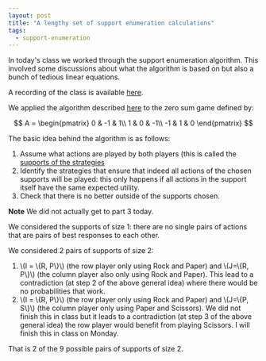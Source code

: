 ```yaml
---
layout: post
title: "A lengthy set of support enumeration calculations"
tags:
  - support-enumeration
---
```


In today's class we worked through the support enumeration algorithm. This
involved some discussions about what the algorithm is based on but also a bunch
of tedious linear equations.

A recording of the class is available [here](https://cardiff.cloud.panopto.eu/Panopto/Pages/Viewer.aspx?id=8a374aba-b055-49e3-b6e7-b10c00d6f400).

We applied the algorithm described
[here](https://nashpy.readthedocs.io/en/stable/text-book/support-enumeration.html#the-support-enumeration-algorithm)
to the zero sum game defined by:

$$
A = \begin{pmatrix}
0 & -1 & 1\\
1 & 0 & -1\\
-1 & 1 & 0
\end{pmatrix}
$$

The basic idea behind the algorithm is as follows:

1. Assume what actions are played by both players (this is called the [supports
   of the strategies](https://nashpy.readthedocs.io/en/stable/text-book/strategies.html#definition-of-support-of-a-strategy)
2. Identify the strategies that ensure that indeed all actions of the chosen
   supports will be played: this only happens if all actions in the support
   itself have the same expected utility.
3. Check that there is no better outside of the supports chosen.

**Note** We did not actually get to part 3 today.

We considered the supports of size 1: there are no single pairs of actions that
are pairs of best responses to each other.

We considered 2 pairs of supports of size 2:

1. \\(I = \\{R, P\\}\\) (the row player only using Rock and Paper) and \\(J=\\{R, P\\}\\)
   (the column player also only using Rock and Paper). This lead to a
   contradiction (at step 2 of the above general idea) where there would be no
   probabilities that work.
2. \\(I = \\{R, P\\}\\) (the row player only using Rock and Paper) and \\(J=\\{P, S\\}\\)
   (the column player only using Paper and Scissors).
   We did not finish this in class but it leads to a
   contradiction (at step 3 of the above general idea) the row player would
   benefit from playing Scissors. I will finish this in class on Monday.

That is 2 of the 9 possible pairs of supports of size 2.
